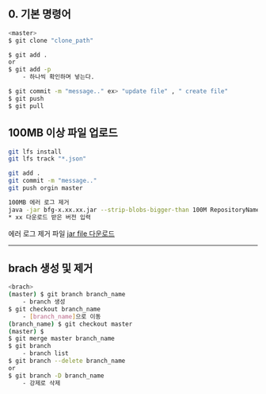## 0. 기본 명령어
```bash
<master>
$ git clone "clone_path"

$ git add .
or
$ git add -p
    - 하나씩 확인하며 넣는다.

$ git commit -m "message.." ex> "update file" , " create file"
$ git push
$ git pull
```
## 100MB 이상 파일 업로드
```bash
git lfs install
git lfs track "*.json"

git add .
git commit -m "message.."
git push orgin master

100MB 에러 로그 제거
java -jar bfg-x.xx.xx.jar --strip-blobs-bigger-than 100M RepositoryName.git
* xx 다운로드 받은 버전 입력
```
에러 로그 제거 파일
[jar file 다운로드](https://rtyley.github.io/bfg-repo-cleaner/)  

---
## brach 생성 및 제거
```bash
<brach>
(master) $ git branch branch_name
    - branch 생성
$ git checkout branch_name
    - [branch_name]으로 이동
(branch_name) $ git checkout master
(master) $
$ git merge master branch_name
$ git branch
    - branch list
$ git branch --delete branch_name
or
$ git branch -D branch_name
    - 강제로 삭제
```
